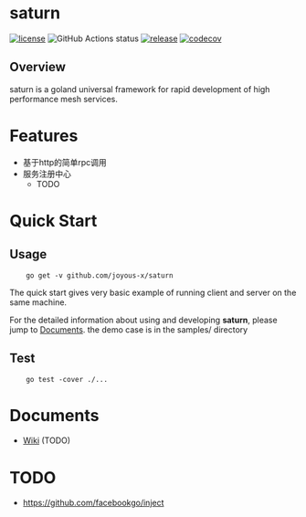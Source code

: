 # saturn
[![license](https://img.shields.io/github/license/joyous-x/saturn.svg)](https://github.com/joyous-x/saturn/blob/master/LICENSE)
![GitHub Actions status](https://github.com/joyous-x/saturn/workflows/code-analyzer/badge.svg)
[![release](https://img.shields.io/github/release/joyous-x/saturn.svg)](https://github.com/joyous-x/saturn/releases/latest)
[![codecov](https://codecov.io/gh/joyous-x/saturn/branch/master/graph/badge.svg)](https://codecov.io/gh/joyous-x/saturn)

## Overview
saturn is a goland universal framework for rapid development of high performance mesh services.

# Features
+ 基于http的简单rpc调用
+ 服务注册中心
    - TODO

# Quick Start

## Usage
```
    go get -v github.com/joyous-x/saturn
```
The quick start gives very basic example of running client and server on the same machine. 

For the detailed information about using and developing **saturn**, please jump to [Documents](#Documents). the demo case is in the samples/ directory


## Test
```
    go test -cover ./...
```

# Documents
- [Wiki](https://github.com/joyous-x/saturn/wiki) (TODO)

# TODO
- https://github.com/facebookgo/inject